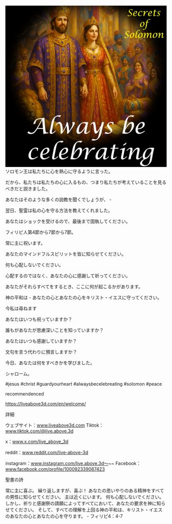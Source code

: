 ![Video cover image](../cover.jpg)
ソロモン王は私たちに心を熱心に守るように言った。

だから、私たちは私たちの心に入るもの、つまり私たちが考えていることを見るべきだと説きました。

あなたはそのような多くの説教を聞くでしょうが、 -

翌日、聖霊は私の心を守る方法を教えてくれました。

あなたはショックを受けるので、最後まで固執してください。

フィリピ人第4節から7節から7節。

常に主に祝います。

あなたのマインドフルスピリットを皆に知らせてください。

何も心配しないでください。

心配するのではなく、あなたの心に感謝して祈ってください。

あなたがそれらすべてをするとき、ここに何が起こるかがあります。

神の平和は - あなたの心とあなたの心をキリスト・イエスに守ってください。

今私は尋ねます

あなたはいつも祝っていますか？

誰もがあなたが思慮深いことを知っていますか？

あなたはいつも感謝していますか？

文句を言う代わりに預言しますか？

今日、あなたは何をすべきかを学びました。

シャローム。


#jesus #christ #guardyourheart #alwaysbecelebreating #solomon #peace



recommendenced

https://liveabove3d.com/en/welcome/


詳細

ウェブサイト：www.liveabove3d.com Tiktok：www.tiktok.com/@live.above.3d

x：www.x.com/live_above_3d

reddit：www.reddit.com/live-above-3d

instagram：www.instagram.com/live.above.3d〜~~ Facebook： www.facebook.com/profile/100092339087423

聖書の詩

常に主に喜ぶ。 繰り返しますが、喜ぶ！ あなたの思いやりのある精神をすべての男性に知らせてください。 主は近くにいます。 何も心配しないでください。しかし、祈りと感謝祭の請願によってすべてにおいて、あなたの要求を神に知らせてください。 そして、すべての理解を上回る神の平和は、キリスト・イエスのあなたの心とあなたの心を守ります。 - フィリピ4：4-7



